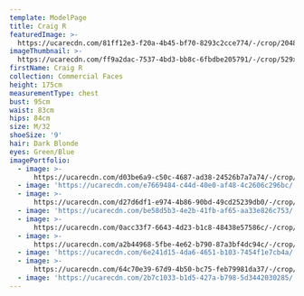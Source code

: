 ```yaml
---
template: ModelPage
title: Craig R
featuredImage: >-
  https://ucarecdn.com/81ff12e3-f20a-4b45-bf70-8293c2cce774/-/crop/2048x881/0,333/-/preview/
imageThumbnail: >-
  https://ucarecdn.com/ff9a2dac-7537-4bd3-bb8c-6fbdbe205791/-/crop/529x742/489,425/-/preview/
firstName: Craig R
collection: Commercial Faces
height: 175cm
measurementType: chest
bust: 95cm
waist: 83cm
hips: 84cm
size: M/32
shoeSize: '9'
hair: Dark Blonde
eyes: Green/Blue
imagePortfolio:
  - image: >-
      https://ucarecdn.com/d03be6a9-c50c-4687-ad38-24526b7a7a74/-/crop/900x1377/128,606/-/preview/
  - image: 'https://ucarecdn.com/e7669484-c44d-40e0-af48-4c2606c296bc/'
  - image: >-
      https://ucarecdn.com/d27d6df1-e974-4b86-90bd-49cd25239db0/-/crop/1463x1718/0,330/-/preview/
  - image: 'https://ucarecdn.com/be58d5b3-4e2b-41fb-af65-aa33e826c753/'
  - image: >-
      https://ucarecdn.com/0acc33f7-6643-4d23-b1c8-48438e57586c/-/crop/462x625/0,68/-/preview/
  - image: >-
      https://ucarecdn.com/a2b44968-5fbe-4e62-b790-87a3bf4dc94c/-/crop/1366x1863/0,185/-/preview/
  - image: 'https://ucarecdn.com/6e241d15-4da6-4651-b103-7454f1e7cb4a/'
  - image: >-
      https://ucarecdn.com/64c70e39-67d9-4b50-bc75-feb79981da37/-/crop/1510x1687/0,361/-/preview/
  - image: 'https://ucarecdn.com/2b7c1033-b1d5-427a-b798-5d3442030285/'
---
```



